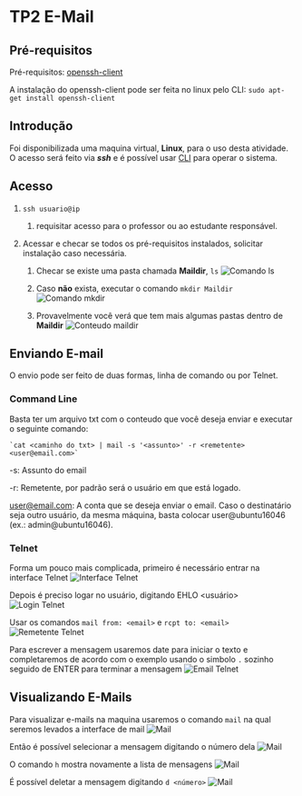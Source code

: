 # TP2 E-Mail

## Pré-requisitos
Pré-requisitos: [openssh-client](https://www.ssh.com/ssh/command/)

A instalação do openssh-client pode ser feita no linux pelo CLI:
`sudo apt-get install openssh-client`
    
## Introdução

Foi disponibilizada uma maquina virtual, **Linux**, para o uso desta atividade.
O acesso será feito via ***ssh*** e é possível usar [CLI](https://www.suse.com/c/working-command-line-basic-linux-commands/)
para operar o sistema.

## Acesso
1. `ssh usuario@ip`
    1. requisitar acesso para o professor ou ao estudante responsável.

1. Acessar e checar se todos os pré-requisitos instalados, solicitar instalação caso necessária.
    1. Checar se existe uma pasta chamada **Maildir**, `ls`
    ![Comando ls](/images/ls.png)
    
    1. Caso **não** exista, executar o comando `mkdir Maildir`
    ![Comando mkdir](/images/mkdir.png)
    
    1. Provavelmente você verá que tem mais algumas pastas dentro de **Maildir**
    ![Conteudo maildir](/images/maildir.png)
  
## Enviando E-mail
   O envio pode ser feito de duas formas, linha de comando ou por Telnet.
    
### Command Line
Basta ter um arquivo txt com o conteudo que você deseja enviar e executar o seguinte comando:


    `cat <caminho do txt> | mail -s '<assunto>' -r <remetente> <user@email.com>`
   -s: Assunto do email
   
   -r: Remetente, por padrão será o usuário em que está logado.
   
   user@email.com: A conta que se deseja enviar o email. Caso o destinatário seja outro usuário, da mesma máquina, basta colocar user@ubuntu16046 (ex.: admin@ubuntu16046).

### Telnet

Forma um pouco mais complicada, primeiro é necessário entrar na interface Telnet
![Interface Telnet](/images/telnet.png)

Depois é preciso logar no usuário, digitando EHLO <usuário>
![Login Telnet](/images/telnet_login.png)

Usar os comandos `mail from: <email>` e `rcpt to: <email>`
![Remetente Telnet](/images/telnet_remetente.png)

Para escrever a mensagem usaremos date para iniciar o texto e completaremos de acordo com o exemplo
usando o simbolo `.` sozinho seguido de ENTER para terminar a mensagem
![Email Telnet](/images/telnet_email.png)


## Visualizando E-Mails

Para visualizar e-mails na maquina usaremos o comando `mail` na qual seremos levados a interface de mail
![Mail](/images/mail.png)

Então é possível selecionar a mensagem digitando o número dela
![Mail](/images/mail_select.png)

O comando `h` mostra novamente a lista de mensagens
![Mail](/images/mail_display.png)

É possível deletar a mensagem digitando `d <número>`
![Mail](/images/mail_delete.png)
